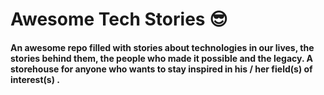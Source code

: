 # Awesome Tech Stories 😎

#### An awesome repo filled with stories about technologies in our lives, the stories behind them, the people who made it possible and the legacy. A storehouse for anyone who wants to stay inspired in his / her field(s) of interest(s) .
